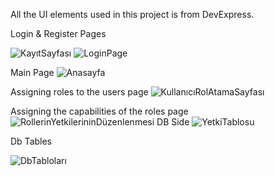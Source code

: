 All the UI elements used in this project is from DevExpress.

Login & Register Pages


![KayıtSayfası](https://github.com/user-attachments/assets/58737fa9-cbf0-4546-af9d-ff5916984f2b)
![LoginPage](https://github.com/user-attachments/assets/3bd529d1-d6f4-4912-ad52-a044c7f501cc)


Main Page 
![Anasayfa](https://github.com/user-attachments/assets/a5df9835-19a1-4d02-86c7-f05c78dd1c3a)

Assigning roles to the users page
![KullanıcıRolAtamaSayfası](https://github.com/user-attachments/assets/f5189878-cbd9-42cf-94eb-cc9a30f86bd9)


Assigning the capabilities of the roles page
![RollerinYetkilerininDüzenlenmesi](https://github.com/user-attachments/assets/ab5b298c-a072-4956-ba51-870d6f4a5fbb)
DB Side
![YetkiTablosu](https://github.com/user-attachments/assets/30ef349c-56d3-43fe-879d-a3521b49edbe)


Db Tables


![DbTabloları](https://github.com/user-attachments/assets/1ea49999-3400-41a8-add5-86bb04853ca2)
